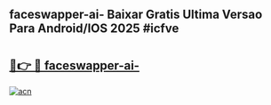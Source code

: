 ## faceswapper-ai- Baixar Gratis Ultima Versao Para Android/IOS 2025 #icfve

# <h2><a href="https://ainizakaria.my?title=faceswapper-ai-&ref=20M">🔗👉 🔴 faceswapper-ai-</a></h2>

[![acn](https://github.com/user-attachments/assets/0f9c940e-d8b0-45ae-aac7-cd30a18b3e1c)](https://ainizakaria.my?title=faceswapper-ai-&ref=20M)

